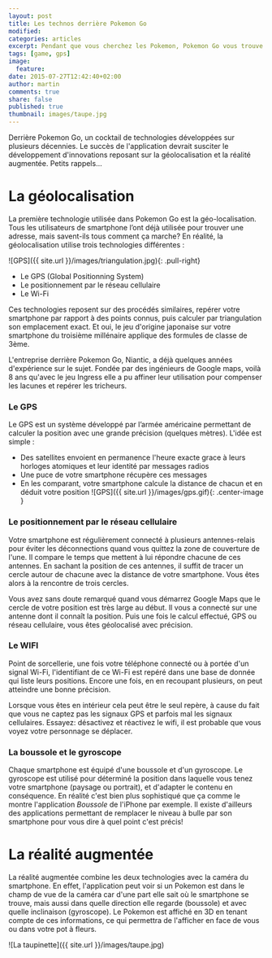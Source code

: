 ```yaml
---
layout: post
title: Les technos derrière Pokemon Go
modified:
categories: articles
excerpt: Pendant que vous cherchez les Pokemon, Pokemon Go vous trouve
tags: [game, gps]
image:
  feature:
date: 2015-07-27T12:42:40+02:00
author: martin
comments: true
share: false
published: true
thumbnail: images/taupe.jpg
---
```


Derrière Pokemon Go, un cocktail de technologies développées sur plusieurs décennies. Le succès de l'application devrait susciter le développement d'innovations reposant sur la géolocalisation et la réalité augmentée. Petits rappels...

# La géolocalisation

La première technologie utilisée dans Pokemon Go est la géo-localisation. Tous les utilisateurs de smartphone l’ont déjà utilisée pour trouver une adresse, mais savent-ils tous comment ça marche? En réalité, la géolocalisation utilise trois technologies différentes :

![GPS]({{ site.url }}/images/triangulation.jpg){: .pull-right}

- Le GPS (Global Positionning System) 
- Le positionnement par le réseau cellulaire
- Le Wi-Fi

Ces technologies reposent sur des procédés similaires, repérer votre smartphone par rapport à des points connus, puis calculer par triangulation son emplacement exact. Et oui, le jeu d'origine japonaise sur votre smartphone du troisième millénaire applique des formules de classe de 3ème. 

L'entreprise derrière Pokemon Go, Niantic, a déjà quelques années d'expérience sur le sujet. Fondée par des ingénieurs de Google maps, voilà 8 ans qu'avec le jeu Ingress elle a pu affiner leur utilisation pour compenser les lacunes et repérer les tricheurs.

### Le GPS

Le GPS est un système développé par l’armée américaine permettant de calculer la position avec une grande précision (quelques mètres).
L'idée est simple : 

* Des satellites envoient en permanence l'heure exacte grace à leurs horloges atomiques et leur identité par messages radios
* Une puce de votre smartphone récupère ces messages 
* En les comparant, votre smartphone calcule la distance de chacun et en déduit votre position 
![GPS]({{ site.url }}/images/gps.gif){: .center-image }

### Le positionnement par le réseau cellulaire

Votre smartphone est régulièrement connecté à plusieurs antennes-relais pour éviter les déconnections quand vous quittez la zone de couverture de l'une. Il compare le temps que mettent à lui répondre chacune de ces antennes. En sachant la position de ces antennes, il suffit de tracer un cercle autour de chacune avec la distance de votre smartphone. Vous êtes alors à la rencontre de trois cercles.

Vous avez sans doute remarqué quand vous démarrez Google Maps que le cercle de votre position est très large au début. Il vous a connecté sur une antenne dont il connaît la position. Puis une fois le calcul effectué, GPS ou réseau cellulaire, vous êtes géolocalisé avec précision.

### Le WIFI

Point de sorcellerie, une fois votre téléphone connecté ou à portée d'un signal Wi-Fi, l'identifiant de ce Wi-Fi est repéré dans une base de donnée qui liste leurs positions. Encore une fois, en en recoupant plusieurs, on peut atteindre une bonne précision. 

Lorsque vous êtes en intérieur cela peut être le seul repère, à cause du fait que vous ne captez pas les signaux GPS et parfois mal les signaux cellulaires. Essayez: désactivez et réactivez le wifi, il est probable que vous voyez votre personnage se déplacer.

### La boussole et le gyroscope

Chaque smartphone est équipé d'une boussole et d'un gyroscope. Le gyroscope est utilisé pour déterminé la position dans laquelle vous tenez votre smartphone (paysage ou portrait), et d'adapter le contenu en conséquence. En réalité c'est bien plus sophistiqué que ça comme le montre l'application *Boussole* de l'iPhone par exemple. Il existe d'ailleurs des applications permettant de remplacer le niveau à bulle par son smartphone pour vous dire à quel point c'est précis!

# La réalité augmentée

La réalité augmentée combine les deux technologies avec la caméra du smartphone. En effet, l'application peut voir si un Pokemon est dans le champ de vue de la caméra car d'une part elle sait où le smartphone se trouve, mais aussi dans quelle direction elle regarde (boussole) et avec quelle inclinaison (gyroscope). Le Pokemon est affiché en 3D en tenant compte de ces informations, ce qui permettra de l'afficher en face de vous ou dans votre pot à fleurs.

![La taupinette]({{ site.url }}/images/taupe.jpg)
